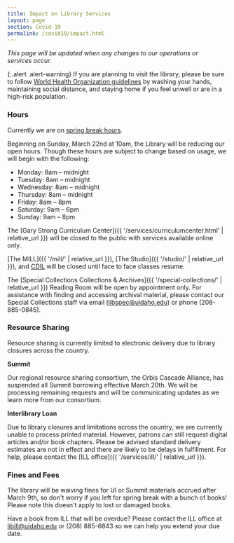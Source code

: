 ```yaml
---
title: Impact on Library Services
layout: page
section: Covid-19
permalink: /covid19/impact.html
---
```


*This page will be updated when any changes to our operations or services occur.*

{:.alert .alert-warning}
If you are planning to visit the library, please be sure to follow [World Health Organization guidelines](https://www.who.int/emergencies/diseases/novel-coronavirus-2019/advice-for-public) by washing your hands, maintaining social distance, and staying home if you feel unwell or are in a high-risk population.  

### Hours

Currently we are on [spring break hours](https://www.lib.uidaho.edu/about/hours.html#springbreak).

Beginning on Sunday, March 22nd at 10am, the Library will be reducing our open hours. Though these hours are subject to change based on usage, we will begin with the following:

- Monday: 8am – midnight
- Tuesday: 8am – midnight
- Wednesday: 8am – midnight
- Thursday: 8am – midnight
- Friday: 8am – 8pm
- Saturday: 9am – 6pm
- Sunday: 9am – 8pm

The [Gary Strong Curriculum Center]({{ '/services/curriculumcenter.html' | relative_url }}) will be closed to the public with services available online only.

[The MILL]({{ '/mill/' | relative_url }}), [The Studio]({{ '/studio/' | relative_url }}), and [CDIL](https://cdil.lib.uidaho.edu/) will be closed until face to face classes resume.

The [Special Collections Collections & Archives]({{ '/special-collections/' | relative_url }}) Reading Room will be open by appointment only. For assistance with finding and accessing archival material, please contact our Special Collections staff via email (libspec@uidaho.edu) or phone (208-885-0845).

### Resource Sharing

Resource sharing is currently limited to electronic delivery due to library closures across the country. 

**Summit**

Our regional resource sharing consortium, the Orbis Cascade Alliance, has suspended all Summit borrowing effective March 20th. We will be processing remaining requests and will be communicating updates as we learn more from our consortium.   

**Interlibrary Loan**

Due to library closures and limitations across the country, we are currently unable to process printed material. However, patrons can still request digital articles and/or book chapters. Please be advised standard delivery estimates are not in effect and there are likely to be delays in fulfillment. For help, please contact the [ILL office]({{ '/services/ill/' | relative_url }}). 

### Fines and Fees

The library will be waiving fines for UI or Summit materials accrued after March 9th, so don't worry if you left for spring break with a bunch of books! Please note this doesn't apply to lost or damaged books. 

Have a book from ILL that will be overdue? Please contact the ILL office at [libill@uidaho.edu](mailto:libill@uidaho.edu) or (208) 885-6843 so we can help you extend your due date. 
